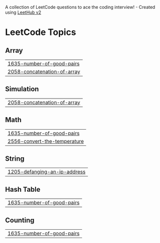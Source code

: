 A collection of LeetCode questions to ace the coding interview! - Created using [LeetHub v2](https://github.com/arunbhardwaj/LeetHub-2.0)
<!---LeetCode Topics Start-->
# LeetCode Topics
## Array
|  |
| ------- |
| [1635-number-of-good-pairs](https://github.com/SujiKim-hattoo/leetcode-python3/tree/master/1635-number-of-good-pairs) |
| [2058-concatenation-of-array](https://github.com/SujiKim-hattoo/leetcode-python3/tree/master/2058-concatenation-of-array) |
## Simulation
|  |
| ------- |
| [2058-concatenation-of-array](https://github.com/SujiKim-hattoo/leetcode-python3/tree/master/2058-concatenation-of-array) |
## Math
|  |
| ------- |
| [1635-number-of-good-pairs](https://github.com/SujiKim-hattoo/leetcode-python3/tree/master/1635-number-of-good-pairs) |
| [2556-convert-the-temperature](https://github.com/SujiKim-hattoo/leetcode-python3/tree/master/2556-convert-the-temperature) |
## String
|  |
| ------- |
| [1205-defanging-an-ip-address](https://github.com/SujiKim-hattoo/leetcode-python3/tree/master/1205-defanging-an-ip-address) |
## Hash Table
|  |
| ------- |
| [1635-number-of-good-pairs](https://github.com/SujiKim-hattoo/leetcode-python3/tree/master/1635-number-of-good-pairs) |
## Counting
|  |
| ------- |
| [1635-number-of-good-pairs](https://github.com/SujiKim-hattoo/leetcode-python3/tree/master/1635-number-of-good-pairs) |
<!---LeetCode Topics End-->